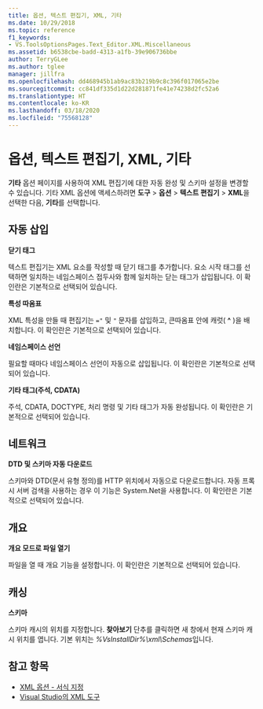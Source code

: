 ```yaml
---
title: 옵션, 텍스트 편집기, XML, 기타
ms.date: 10/29/2018
ms.topic: reference
f1_keywords:
- VS.ToolsOptionsPages.Text_Editor.XML.Miscellaneous
ms.assetid: b6538cbe-badd-4313-a1fb-39e906736bbe
author: TerryGLee
ms.author: tglee
manager: jillfra
ms.openlocfilehash: dd468945b1ab9ac83b219b9c8c396f017065e2be
ms.sourcegitcommit: cc841df335d1d22d281871fe41e74238d2fc52a6
ms.translationtype: HT
ms.contentlocale: ko-KR
ms.lasthandoff: 03/18/2020
ms.locfileid: "75568128"
---
```

# <a name="options-text-editor-xml-miscellaneous"></a>옵션, 텍스트 편집기, XML, 기타

**기타** 옵션 페이지를 사용하여 XML 편집기에 대한 자동 완성 및 스키마 설정을 변경할 수 있습니다. 기타 XML 옵션에 액세스하려면 **도구** > **옵션** > **텍스트 편집기** > **XML**을 선택한 다음, **기타**를 선택합니다.

## <a name="auto-insert"></a>자동 삽입

**닫기 태그**

텍스트 편집기는 XML 요소를 작성할 때 닫기 태그를 추가합니다. 요소 시작 태그를 선택하면 일치하는 네임스페이스 접두사와 함께 일치하는 닫는 태그가 삽입됩니다. 이 확인란은 기본적으로 선택되어 있습니다.

**특성 따옴표**

XML 특성을 만들 때 편집기는 `="` 및 `"` 문자를 삽입하고, 큰따옴표 안에 캐럿( **^** )을 배치합니다. 이 확인란은 기본적으로 선택되어 있습니다.

**네임스페이스 선언**

필요할 때마다 네임스페이스 선언이 자동으로 삽입됩니다. 이 확인란은 기본적으로 선택되어 있습니다.

**기타 태그(주석, CDATA)**

주석, CDATA, DOCTYPE, 처리 명령 및 기타 태그가 자동 완성됩니다. 이 확인란은 기본적으로 선택되어 있습니다.

## <a name="network"></a>네트워크

**DTD 및 스키마 자동 다운로드**

스키마와 DTD(문서 유형 정의)를 HTTP 위치에서 자동으로 다운로드합니다. 자동 프록시 서버 검색을 사용하는 경우 이 기능은 System.Net을 사용합니다. 이 확인란은 기본적으로 선택되어 있습니다.

## <a name="outlining"></a>개요

**개요 모드로 파일 열기**

파일을 열 때 개요 기능을 설정합니다. 이 확인란은 기본적으로 선택되어 있습니다.

## <a name="caching"></a>캐싱

**스키마**

스키마 캐시의 위치를 지정합니다. **찾아보기** 단추를 클릭하면 새 창에서 현재 스키마 캐시 위치를 엽니다. 기본 위치는 *%VsInstallDir%\xml\Schemas*입니다.

## <a name="see-also"></a>참고 항목

- [XML 옵션 - 서식 지정](options-text-editor-xml-formatting.md)
- [Visual Studio의 XML 도구](../../xml-tools/xml-tools-in-visual-studio.md)
